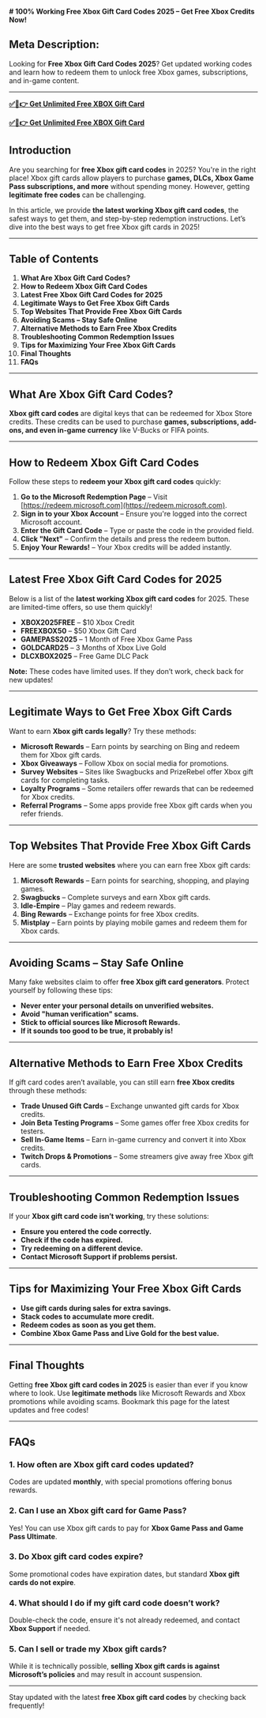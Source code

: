 **# 100% Working Free Xbox Gift Card Codes 2025 – Get Free Xbox Credits Now!**

## **Meta Description:**  
Looking for **Free Xbox Gift Card Codes 2025**? Get updated working codes and learn how to redeem them to unlock free Xbox games, subscriptions, and in-game content.

---
**[✅🔴👉 Get Unlimited Free XBOX Gift Card](https://rosofferzone.com/)**

**[✅🔴👉 Get Unlimited Free XBOX Gift Card](https://rosofferzone.com/)**


## **Introduction**

Are you searching for **free Xbox gift card codes** in 2025? You're in the right place! Xbox gift cards allow players to purchase **games, DLCs, Xbox Game Pass subscriptions, and more** without spending money. However, getting **legitimate free codes** can be challenging.

In this article, we provide **the latest working Xbox gift card codes**, the safest ways to get them, and step-by-step redemption instructions. Let’s dive into the best ways to get free Xbox gift cards in 2025!

---

## **Table of Contents**

1. **What Are Xbox Gift Card Codes?**
2. **How to Redeem Xbox Gift Card Codes**
3. **Latest Free Xbox Gift Card Codes for 2025**
4. **Legitimate Ways to Get Free Xbox Gift Cards**
5. **Top Websites That Provide Free Xbox Gift Cards**
6. **Avoiding Scams – Stay Safe Online**
7. **Alternative Methods to Earn Free Xbox Credits**
8. **Troubleshooting Common Redemption Issues**
9. **Tips for Maximizing Your Free Xbox Gift Cards**
10. **Final Thoughts**
11. **FAQs**

---

## **What Are Xbox Gift Card Codes?**

**Xbox gift card codes** are digital keys that can be redeemed for Xbox Store credits. These credits can be used to purchase **games, subscriptions, add-ons, and even in-game currency** like V-Bucks or FIFA points.

---

## **How to Redeem Xbox Gift Card Codes**

Follow these steps to **redeem your Xbox gift card codes** quickly:

1. **Go to the Microsoft Redemption Page** – Visit [https://redeem.microsoft.com](https://redeem.microsoft.com).
2. **Sign in to your Xbox Account** – Ensure you're logged into the correct Microsoft account.
3. **Enter the Gift Card Code** – Type or paste the code in the provided field.
4. **Click "Next"** – Confirm the details and press the redeem button.
5. **Enjoy Your Rewards!** – Your Xbox credits will be added instantly.

---

## **Latest Free Xbox Gift Card Codes for 2025**

Below is a list of the **latest working Xbox gift card codes** for 2025. These are limited-time offers, so use them quickly!

- **XBOX2025FREE** – $10 Xbox Credit
- **FREEXBOX50** – $50 Xbox Gift Card
- **GAMEPASS2025** – 1 Month of Free Xbox Game Pass
- **GOLDCARD25** – 3 Months of Xbox Live Gold
- **DLCXBOX2025** – Free Game DLC Pack

**Note:** These codes have limited uses. If they don’t work, check back for new updates!

---

## **Legitimate Ways to Get Free Xbox Gift Cards**

Want to earn **Xbox gift cards legally**? Try these methods:

- **Microsoft Rewards** – Earn points by searching on Bing and redeem them for Xbox gift cards.
- **Xbox Giveaways** – Follow Xbox on social media for promotions.
- **Survey Websites** – Sites like Swagbucks and PrizeRebel offer Xbox gift cards for completing tasks.
- **Loyalty Programs** – Some retailers offer rewards that can be redeemed for Xbox credits.
- **Referral Programs** – Some apps provide free Xbox gift cards when you refer friends.

---

## **Top Websites That Provide Free Xbox Gift Cards**

Here are some **trusted websites** where you can earn free Xbox gift cards:

1. **Microsoft Rewards** – Earn points for searching, shopping, and playing games.
2. **Swagbucks** – Complete surveys and earn Xbox gift cards.
3. **Idle-Empire** – Play games and redeem rewards.
4. **Bing Rewards** – Exchange points for free Xbox credits.
5. **Mistplay** – Earn points by playing mobile games and redeem them for Xbox cards.

---

## **Avoiding Scams – Stay Safe Online**

Many fake websites claim to offer **free Xbox gift card generators**. Protect yourself by following these tips:

- **Never enter your personal details on unverified websites.**
- **Avoid "human verification" scams.**
- **Stick to official sources like Microsoft Rewards.**
- **If it sounds too good to be true, it probably is!**

---

## **Alternative Methods to Earn Free Xbox Credits**

If gift card codes aren’t available, you can still earn **free Xbox credits** through these methods:

- **Trade Unused Gift Cards** – Exchange unwanted gift cards for Xbox credits.
- **Join Beta Testing Programs** – Some games offer free Xbox credits for testers.
- **Sell In-Game Items** – Earn in-game currency and convert it into Xbox credits.
- **Twitch Drops & Promotions** – Some streamers give away free Xbox gift cards.

---

## **Troubleshooting Common Redemption Issues**

If your **Xbox gift card code isn’t working**, try these solutions:

- **Ensure you entered the code correctly.**
- **Check if the code has expired.**
- **Try redeeming on a different device.**
- **Contact Microsoft Support if problems persist.**

---

## **Tips for Maximizing Your Free Xbox Gift Cards**

- **Use gift cards during sales for extra savings.**
- **Stack codes to accumulate more credit.**
- **Redeem codes as soon as you get them.**
- **Combine Xbox Game Pass and Live Gold for the best value.**

---

## **Final Thoughts**

Getting **free Xbox gift card codes in 2025** is easier than ever if you know where to look. Use **legitimate methods** like Microsoft Rewards and Xbox promotions while avoiding scams. Bookmark this page for the latest updates and free codes!

---

## **FAQs**

### **1. How often are Xbox gift card codes updated?**
Codes are updated **monthly**, with special promotions offering bonus rewards.

### **2. Can I use an Xbox gift card for Game Pass?**
Yes! You can use Xbox gift cards to pay for **Xbox Game Pass and Game Pass Ultimate**.

### **3. Do Xbox gift card codes expire?**
Some promotional codes have expiration dates, but standard **Xbox gift cards do not expire**.

### **4. What should I do if my gift card code doesn’t work?**
Double-check the code, ensure it's not already redeemed, and contact **Xbox Support** if needed.

### **5. Can I sell or trade my Xbox gift cards?**
While it is technically possible, **selling Xbox gift cards is against Microsoft’s policies** and may result in account suspension.

---

Stay updated with the latest **free Xbox gift card codes** by checking back frequently!

